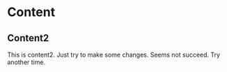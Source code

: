 # Content
## Content2
This is content2.
Just try to make some changes.
Seems not succeed.
Try another time.